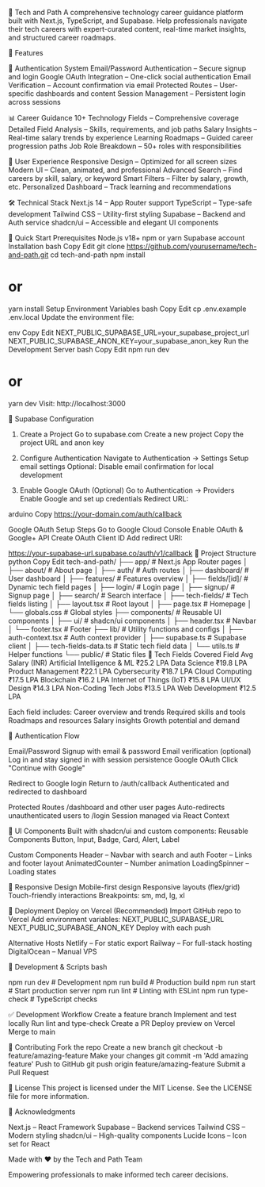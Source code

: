 🚀 Tech and Path
A comprehensive technology career guidance platform built with Next.js, TypeScript, and Supabase. Help professionals navigate their tech careers with expert-curated content, real-time market insights, and structured career roadmaps.

🌟 Features

🔐 Authentication System
Email/Password Authentication – Secure signup and login
Google OAuth Integration – One-click social authentication
Email Verification – Account confirmation via email
Protected Routes – User-specific dashboards and content
Session Management – Persistent login across sessions

📊 Career Guidance
10+ Technology Fields – Comprehensive coverage
Detailed Field Analysis – Skills, requirements, and job paths
Salary Insights – Real-time salary trends by experience
Learning Roadmaps – Guided career progression paths
Job Role Breakdown – 50+ roles with responsibilities

🎨 User Experience
Responsive Design – Optimized for all screen sizes
Modern UI – Clean, animated, and professional
Advanced Search – Find careers by skill, salary, or keyword
Smart Filters – Filter by salary, growth, etc.
Personalized Dashboard – Track learning and recommendations

🛠️ Technical Stack
Next.js 14 – App Router support
TypeScript – Type-safe development
Tailwind CSS – Utility-first styling
Supabase – Backend and Auth service
shadcn/ui – Accessible and elegant UI components

🚀 Quick Start
Prerequisites
Node.js v18+
npm or yarn
Supabase account
Installation
bash
Copy
Edit
git clone https://github.com/yourusername/tech-and-path.git
cd tech-and-path
npm install
# or
yarn install
Setup Environment Variables
bash
Copy
Edit
cp .env.example .env.local
Update the environment file:

env
Copy
Edit
NEXT_PUBLIC_SUPABASE_URL=your_supabase_project_url
NEXT_PUBLIC_SUPABASE_ANON_KEY=your_supabase_anon_key
Run the Development Server
bash
Copy
Edit
npm run dev
# or
yarn dev
Visit: http://localhost:3000

🔧 Supabase Configuration
1. Create a Project
Go to supabase.com
Create a new project
Copy the project URL and anon key

2. Configure Authentication
Navigate to Authentication → Settings
Setup email settings
Optional: Disable email confirmation for local development

3. Enable Google OAuth (Optional)
Go to Authentication → Providers
Enable Google and set up credentials
Redirect URL:

arduino Copy
https://your-domain.com/auth/callback

Google OAuth Setup Steps
Go to Google Cloud Console
Enable OAuth & Google+ API
Create OAuth Client ID Add redirect URI:

https://your-supabase-url.supabase.co/auth/v1/callback
📁 Project Structure
python
Copy
Edit
tech-and-path/
├── app/                          # Next.js App Router pages
│   ├── about/                    # About page
│   ├── auth/                     # Auth routes
│   ├── dashboard/                # User dashboard
│   ├── features/                 # Features overview
│   ├── fields/[id]/              # Dynamic tech field pages
│   ├── login/                    # Login page
│   ├── signup/                   # Signup page
│   ├── search/                   # Search interface
│   ├── tech-fields/              # Tech fields listing
│   ├── layout.tsx                # Root layout
│   ├── page.tsx                  # Homepage
│   └── globals.css               # Global styles
├── components/                   # Reusable UI components
│   ├── ui/                       # shadcn/ui components
│   ├── header.tsx                # Navbar
│   └── footer.tsx                # Footer
├── lib/                          # Utility functions and configs
│   ├── auth-context.tsx          # Auth context provider
│   ├── supabase.ts               # Supabase client
│   ├── tech-fields-data.ts       # Static tech field data
│   └── utils.ts                  # Helper functions
└── public/                       # Static files
🎯 Tech Fields Covered
Field	Avg Salary (INR)
Artificial Intelligence & ML	₹25.2 LPA
Data Science	₹19.8 LPA
Product Management	₹22.1 LPA
Cybersecurity	₹18.7 LPA
Cloud Computing	₹17.5 LPA
Blockchain	₹16.2 LPA
Internet of Things (IoT)	₹15.8 LPA
UI/UX Design	₹14.3 LPA
Non-Coding Tech Jobs	₹13.5 LPA
Web Development	₹12.5 LPA

Each field includes:
Career overview and trends
Required skills and tools
Roadmaps and resources
Salary insights
Growth potential and demand

🔐 Authentication Flow

Email/Password
Signup with email & password
Email verification (optional)
Log in and stay signed in with session persistence
Google OAuth
Click "Continue with Google"

Redirect to Google login
Return to /auth/callback
Authenticated and redirected to dashboard

Protected Routes
/dashboard and other user pages
Auto-redirects unauthenticated users to /login
Session managed via React Context

🎨 UI Components
Built with shadcn/ui and custom components:
Reusable Components
Button, Input, Badge, Card, Alert, Label

Custom Components
Header – Navbar with search and auth
Footer – Links and footer layout
AnimatedCounter – Number animation
LoadingSpinner – Loading states

📱 Responsive Design
Mobile-first design
Responsive layouts (flex/grid)
Touch-friendly interactions
Breakpoints: sm, md, lg, xl

🚀 Deployment
Deploy on Vercel (Recommended)
Import GitHub repo to Vercel
Add environment variables:
NEXT_PUBLIC_SUPABASE_URL
NEXT_PUBLIC_SUPABASE_ANON_KEY
Deploy with each push

Alternative Hosts
Netlify – For static export
Railway – For full-stack hosting
DigitalOcean – Manual VPS

🧪 Development & Scripts
bash

npm run dev          # Development
npm run build        # Production build
npm run start        # Start production server
npm run lint         # Linting with ESLint
npm run type-check   # TypeScript checks

✅ Development Workflow
Create a feature branch
Implement and test locally
Run lint and type-check
Create a PR
Deploy preview on Vercel
Merge to main

🤝 Contributing
Fork the repo
Create a new branch
git checkout -b feature/amazing-feature
Make your changes
git commit -m 'Add amazing feature'
Push to GitHub
git push origin feature/amazing-feature
Submit a Pull Request

📄 License
This project is licensed under the MIT License.
See the LICENSE file for more information.

🙏 Acknowledgments

Next.js – React Framework
Supabase – Backend services
Tailwind CSS – Modern styling
shadcn/ui – High-quality components
Lucide Icons – Icon set for React


Made with ❤️ by the Tech and Path Team

Empowering professionals to make informed tech career decisions.
